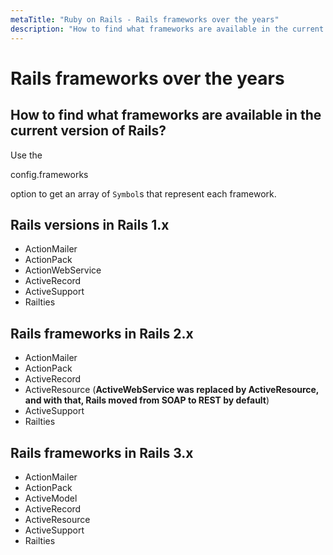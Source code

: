 ```yaml
---
metaTitle: "Ruby on Rails - Rails frameworks over the years"
description: "How to find what frameworks are available in the current version of Rails?, Rails versions in Rails 1.x, Rails frameworks in Rails 2.x, Rails frameworks in Rails 3.x"
---
```


# Rails frameworks over the years




## How to find what frameworks are available in the current version of Rails?


Use the

> 
config.frameworks


option to get an array of `Symbol`s that represent each framework.



## Rails versions in Rails 1.x


- ActionMailer
- ActionPack
- ActionWebService
- ActiveRecord
- ActiveSupport
- Railties



## Rails frameworks in Rails 2.x


- ActionMailer
- ActionPack
- ActiveRecord
- ActiveResource (**ActiveWebService was replaced by ActiveResource, and with that, Rails moved from SOAP to REST by default**)
- ActiveSupport
- Railties



## Rails frameworks in Rails 3.x


- ActionMailer
- ActionPack
- ActiveModel
- ActiveRecord
- ActiveResource
- ActiveSupport
- Railties


